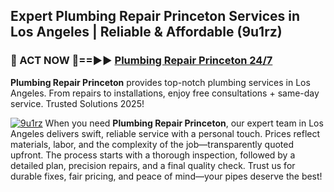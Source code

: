 ## Expert Plumbing Repair Princeton Services in Los Angeles | Reliable & Affordable (9u1rz)  

<h3>🚿 ACT NOW 🌟==►► <a href="https://tinyurl.com/2ne6vx2x" rel="nofollow">Plumbing Repair Princeton 24/7</a></h3>

**Plumbing Repair Princeton** provides top-notch plumbing services in Los Angeles. From repairs to installations, enjoy free consultations + same-day service. Trusted Solutions 2025!

[![9u1rz](https://i.imgur.com/4PFF4AK.jpeg)](https://tinyurl.com/2ne6vx2x)
When you need **Plumbing Repair Princeton**, our expert team in Los Angeles delivers swift, reliable service with a personal touch. Prices reflect materials, labor, and the complexity of the job—transparently quoted upfront. The process starts with a thorough inspection, followed by a detailed plan, precision repairs, and a final quality check. Trust us for durable fixes, fair pricing, and peace of mind—your pipes deserve the best!